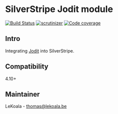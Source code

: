 # SilverStripe Jodit module

[![Build Status](https://app.travis-ci.com/lekoala/silverstripe-jodit.svg?branch=master)](https://app.travis-ci.com/lekoala/silverstripe-jodit)
[![scrutinizer](https://scrutinizer-ci.com/g/lekoala/silverstripe-jodit/badges/quality-score.png?b=master)](https://scrutinizer-ci.com/g/lekoala/silverstripe-jodit/)
[![Code coverage](https://codecov.io/gh/lekoala/silverstripe-jodit/branch/master/graph/badge.svg)](https://codecov.io/gh/lekoala/silverstripe-jodit)

## Intro

Integrating [Jodit](https://xdsoft.net/jodit/) into SilverStripe.

## Compatibility

4.10+

## Maintainer

LeKoala - thomas@lekoala.be
